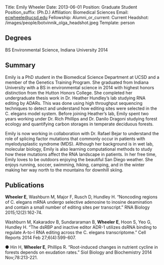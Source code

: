Title: Emily Wheeler
Date: 2013-06-01
Position: Graduate Student
Position_suffix: (Ph.D.)
Affiliation: Biomedical Sciences
Email: ecwheele@ucsd.edu
Fellowship: 
Alumni_or_current: Current
Headshot: /images/people/botvinnik_olga_headshot.jpeg
Template: person
<!-- Status: draft -->

## Degrees

BS Environmental Science, Indiana University 2014<br>

## Summary

Emily is a PhD student in the Biomedical Science Department at UCSD and a member of the Genetics Training Program. She graduated from Indiana University with a BS in environmental science in 2014 with highest honors distinction from the Hutton Honors College. She completed her undergraduate thesis work in Dr. Heather Hundley’s lab studying RNA editing by ADARs. This was done using high throughput sequencing techniques to detect and understand how editing sites were selected in the C. elegans model system. Before joining Heather’s lab, Emily spent two years working under Dr. Rich Phillips and Dr. Danilo Dragoni studying forest ecology and quantifying carbon storages in temperate deciduous forests.

Emily is now working in collaboration with Dr. Rafael Bejar to understand the role of splicing factor mutations that commonly occur in patients with myelodysplastic syndrome (MDS). Although her background is in wet lab, molecular biology, Emily is also learning computational methods to study how these mutations affect the RNA landscape in patients. In her free time, Emily loves to be outdoors enjoying the beautiful San Diego weather. She enjoys running, soccer, swimming, hiking, camping, and in the winter making her way north to the mountains for downhill skiing.

## Publications
**Wheeler E**, Washburn M, Major F, Rusch D, Hundley H. “Noncoding regions of C. elegans mRNA undergo selective adenosine to inosine deamination and contain a small number of editing sites per transcript.” RNA Biology 2015;12(2):162-74.

Washburn M, Kakaradov B, Sundararaman B, **Wheeler E**, Hoon S, Yeo G, Hundley H. “The dsRBP and inactive editor ADR-1 utilizes dsRNA binding to regulate A-to-I RNA editing across the C. elegans transcriptome.” Cell Reports 2014 Feb 27;6(4):599-607.

● Hin H, **Wheeler E**, Phillips R. “Root-induced changes in nutrient cycline in forests depends on exudation rates.” Siol Biology and Biochemistry 2014 Nov;78:213-221.
